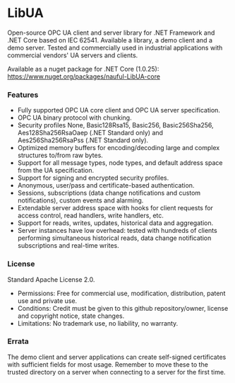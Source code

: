 # LibUA
Open-source OPC UA client and server library for .NET Framework and .NET Core based on IEC 62541. Available a library, a demo client and a demo server. Tested and commercially used in industrial applications with commercial vendors' UA servers and clients.

Available as a nuget package for .NET Core (1.0.25):
https://www.nuget.org/packages/nauful-LibUA-core

### Features
- Fully supported OPC UA core client and OPC UA server specification.
- OPC UA binary protocol with chunking.
- Security profiles None, Basic128Rsa15, Basic256, Basic256Sha256, Aes128Sha256RsaOaep (.NET Standard only) and Aes256Sha256RsaPss (.NET Standard only).
- Optimized memory buffers for encoding/decoding large and complex structures to/from raw bytes.
- Support for all message types, node types, and default address space from the UA specification.
- Support for signing and encrypted security profiles.
- Anonymous, user/pass and certificate-based authentication.
- Sessions, subscriptions (data change notifications and custom notifications), custom events and alarming.
- Extendable server address space with hooks for client requests for access control, read handlers, write handlers, etc.
- Support for reads, writes, updates, historical data and aggregation.
- Server instances have low overhead: tested with hundreds of clients performing simultaneous historical reads, data change notification subscriptions and real-time writes.

### License
Standard Apache License 2.0.
- Permissions: Free for commercial use, modification, distribution, patent use and private use.
- Conditions: Credit must be given to this github repository/owner, license and copyright notice, state changes.
- Limitations: No trademark use, no liability, no warranty.

### Errata
The demo client and server applications can create self-signed certificates with sufficient fields for most usage. Remember to move these to the trusted directory on a server when connecting to a server for the first time.
